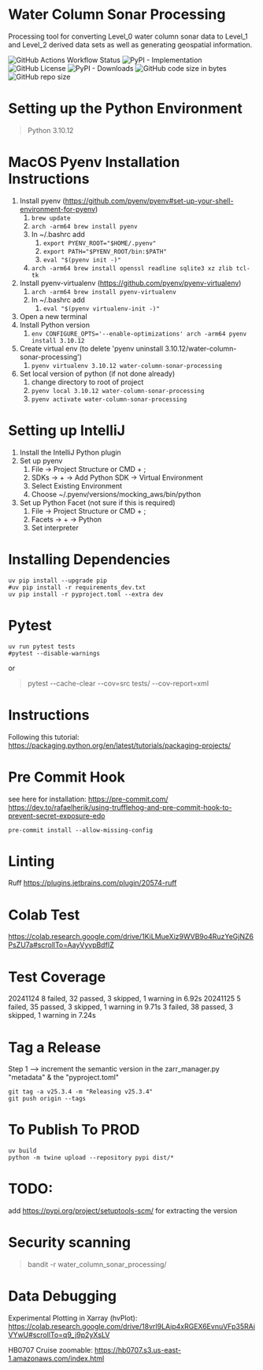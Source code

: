 # Water Column Sonar Processing
Processing tool for converting Level_0 water column sonar data to Level_1 and Level_2 derived data sets as well as generating geospatial information.

![GitHub Actions Workflow Status](https://img.shields.io/github/actions/workflow/status/CI-CMG/water-column-sonar-processing/test_action.yaml) ![PyPI - Implementation](https://img.shields.io/pypi/v/water-column-sonar-processing) ![GitHub License](https://img.shields.io/github/license/CI-CMG/water-column-sonar-processing) ![PyPI - Downloads](https://img.shields.io/pypi/dd/water-column-sonar-processing) ![GitHub code size in bytes](https://img.shields.io/github/languages/code-size/CI-CMG/water-column-sonar-processing) ![GitHub repo size](https://img.shields.io/github/repo-size/CI-CMG/water-column-sonar-processing)

# Setting up the Python Environment
> Python 3.10.12

# MacOS Pyenv Installation Instructions
  1. Install pyenv (https://github.com/pyenv/pyenv#set-up-your-shell-environment-for-pyenv)
     1. ```brew update```
     2. ```arch -arm64 brew install pyenv```
     3. In ~/.bashrc add
        1. ```export PYENV_ROOT="$HOME/.pyenv"```
        2. ```export PATH="$PYENV_ROOT/bin:$PATH"```
        3. ```eval "$(pyenv init -)"```
     4. ```arch -arm64 brew install openssl readline sqlite3 xz zlib tcl-tk```
  2. Install pyenv-virtualenv (https://github.com/pyenv/pyenv-virtualenv)
     1. ```arch -arm64 brew install pyenv-virtualenv```
     2. In ~/.bashrc add
         1. ```eval "$(pyenv virtualenv-init -)"```
  3. Open a new terminal
  4. Install Python version
     1. ```env CONFIGURE_OPTS='--enable-optimizations' arch -arm64 pyenv install 3.10.12```
  5. Create virtual env (to delete 'pyenv uninstall 3.10.12/water-column-sonar-processing')
     1. ```pyenv virtualenv 3.10.12 water-column-sonar-processing```
  6. Set local version of python (if not done already)
     1. change directory to root of project
     2. ```pyenv local 3.10.12 water-column-sonar-processing```
     3. ```pyenv activate water-column-sonar-processing```

# Setting up IntelliJ

  1. Install the IntelliJ Python plugin
  2. Set up pyenv
     1. File -> Project Structure or CMD + ;
     2. SDKs -> + -> Add Python SDK -> Virtual Environment
     3. Select Existing Environment
     4. Choose ~/.pyenv/versions/mocking_aws/bin/python
  3. Set up Python Facet (not sure if this is required)
     1. File -> Project Structure or CMD + ;
     2. Facets -> + -> Python
     3. Set interpreter

# Installing Dependencies
```
uv pip install --upgrade pip
#uv pip install -r requirements_dev.txt
uv pip install -r pyproject.toml --extra dev
```


# Pytest
```commandline
uv run pytest tests
#pytest --disable-warnings
```
or
> pytest --cache-clear --cov=src tests/ --cov-report=xml

# Instructions
Following this tutorial:
https://packaging.python.org/en/latest/tutorials/packaging-projects/

# Pre Commit Hook
see here for installation: https://pre-commit.com/
https://dev.to/rafaelherik/using-trufflehog-and-pre-commit-hook-to-prevent-secret-exposure-edo
```
pre-commit install --allow-missing-config
```

# Linting
Ruff
https://plugins.jetbrains.com/plugin/20574-ruff

# Colab Test
https://colab.research.google.com/drive/1KiLMueXiz9WVB9o4RuzYeGjNZ6PsZU7a#scrollTo=AayVyvpBdfIZ

# Test Coverage
20241124
8 failed, 32 passed, 3 skipped, 1 warning in 6.92s
20241125
5 failed, 35 passed, 3 skipped, 1 warning in 9.71s
3 failed, 38 passed, 3 skipped, 1 warning in 7.24s

# Tag a Release
Step 1 --> increment the semantic version in the zarr_manager.py "metadata" & the "pyproject.toml"
```commandline
git tag -a v25.3.4 -m "Releasing v25.3.4"
git push origin --tags
```

# To Publish To PROD
```commandline
uv build
python -m twine upload --repository pypi dist/*
```

# TODO:
add https://pypi.org/project/setuptools-scm/
for extracting the version

# Security scanning
> bandit -r water_column_sonar_processing/

# Data Debugging
Experimental Plotting in Xarray (hvPlot):
https://colab.research.google.com/drive/18vrI9LAip4xRGEX6EvnuVFp35RAiVYwU#scrollTo=q9_j9p2yXsLV

HB0707 Cruise zoomable:
https://hb0707.s3.us-east-1.amazonaws.com/index.html
